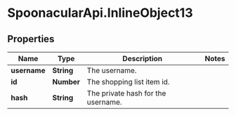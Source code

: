# SpoonacularApi.InlineObject13

## Properties

Name | Type | Description | Notes
------------ | ------------- | ------------- | -------------
**username** | **String** | The username. | 
**id** | **Number** | The shopping list item id. | 
**hash** | **String** | The private hash for the username. | 


